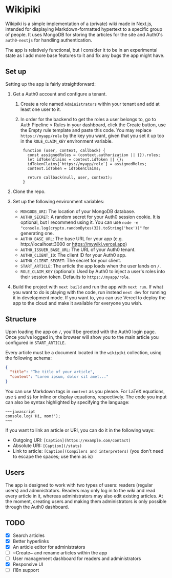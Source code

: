 # Wikipiki

Wikipiki is a simple implementation of a (private) wiki made in Next.js, intended for displaying Markdown-formatted hypertext to a specific group of people. It uses MongoDB for storing the articles for the site and Auth0's `auth0-nextjs` for handling authentication.

The app is relatively functional, but I consider it to be in an experimental state as I add more base features to it and fix any bugs the app might have.

## Set up

Setting up the app is fairly straightforward:

1.  Get a Auth0 account and configure a tenant.

    1.  Create a role named `Administrators` within your tenant and add at least one user to it.
    2.  In order for the backend to get the roles a user belongs to, go to Auth Pipeline > Rules in your dashboard, click the Create button, use the Empty rule template and paste this code. You may replace `https://myapp/role` by the key you want, given that you set it up too in the `ROLE_CLAIM_KEY` environment variable.

             function (user, context, callback) {
               const assignedRoles = (context.authorization || {}).roles;
               let idTokenClaims = context.idToken || {};
               idTokenClaims[`https://myapp/role`] = assignedRoles;
               context.idToken = idTokenClaims;

               return callback(null, user, context);
             }

2.  Clone the repo.
3.  Set up the following environment variables:

    - `MONGODB_URI`: The location of your MongoDB database.
    - `AUTH0_SECRET`: A random secret for your Auth0 session cookie. It is optional, but I recommend using it. You can use `node -e "console.log(crypto.randomBytes(32).toString('hex'))"` for generating one.
    - `AUTH0_BASE_URL`: The base URL for your app (e.g. http://localhost:3000 or https://mywiki.vercel.app)
    - `AUTH0_ISSUER_BASE_URL`: The URL of your Auth0 tenant.
    - `AUTH0_CLIENT_ID`: The client ID for your Auth0 app.
    - `AUTH0_CLIENT_SECRET`: The secret for your client.
    - `START_ARTICLE`: The article the app loads when the user lands on `/`.
    - `ROLE_CLAIM_KEY` (optional): Used by Auth0 to inject a user's roles into their session token. Defaults to `https://myapp/role`.

4.  Build the project with `next build` and run the app with `next run`. If what you want to do is playing with the code, run instead `next dev` for running it in development mode. If you want to, you can use Vercel to deploy the app to the cloud and make it available for everyone you wish.

## Structure

Upon loading the app on `/`, you'll be greeted with the Auth0 login page. Once you've logged in, the browser will show you to the main article you configured in `START_ARTICLE`.

Every article must be a document located in the `wikipiki` collection, using the following schema:

```json
{
  "title": "The title of your article",
  "content": "Lorem ipsum, dolor sit amet..."
}
```

You can use Markdown tags in `content` as you please. For LaTeX equations, use `$` and `$$` for inline or display equations, respectively. The code you input can also be syntax highlighted by specifying the language:

```
~~~javascript
console.log('Hi, mom!');
~~~
```

If you want to link an article or URI, you can do it in the following ways:

- Outgoing URI: `[Caption](https://example.com/contact)`
- Absolute URI: `[Caption](/stats)`
- Link to article: `[Caption](Compilers and interpreters)` (you don't need to escape the spaces; use them as is)

## Users

The app is designed to work with two types of users: readers (regular users) and administrators. Readers may only log in to the wiki and read every article in it, whereas administrators may also edit existing articles. At the moment, creating users and making them administrators is only possible through the Auth0 dashboard.

## TODO

- [x] Search articles
- [x] Better hyperlinks
- [x] An article editor for administrators
- [ ] ~Create~ and rename articles within the app
- [ ] User management dashboard for readers and administrators
- [X] Responsive UI
- [ ] i18n support
